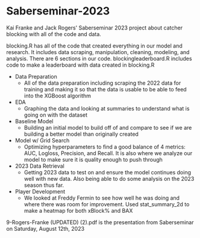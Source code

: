# Saberseminar-2023
Kai Franke and Jack Rogers' Saberseminar 2023 project about catcher blocking with all of the code and data.

blocking.R has all of the code that created everything in our model and research. It includes data scraping, manipulation, cleaning, modeling, and analysis. There are 6 sections in our code.
blockingleaderboard.R includes code to make a leaderboard with data created in blocking.R

* Data Preparation
  * All of the data preparation including scraping the 2022 data for training and making it so that the data is usable to be able to feed into the XGBoost algorithm
* EDA
  * Graphing the data and looking at summaries to understand what is going on with the dataset 
* Baseline Model
  * Building an initial model to build off of and compare to see if we are building a better model than originally created
* Model w/ Grid Search
  * Optimizing hyperparameters to find a good balance of 4 metrics: AUC, Logloss, Precision, and Recall. It is also where we analyze our model to make sure it is quality enough to push through 
* 2023 Data Retrieval
  * Getting 2023 data to test on and ensure the model continues doing well with new data. Also being able to do some analysis on the 2023 season thus far.
* Player Development
  * We looked at Freddy Fermin to see how well he was doing and where there was room for improvement. Used stat_summary_2d to make a heatmap for both xBlock% and BAX 


9-Rogers-Franke (UPDATED) (2).pdf is the presentation from Saberseminar on Saturday, August 12th, 2023
